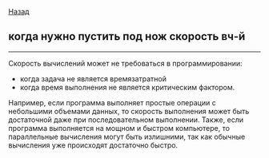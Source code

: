 [Назад](/L1/L1_.md) 

## когда нужно пустить под нож скорость вч-й


--------------------------------

Скорость вычислений может не требоваться в программировании: 
- когда задача не является времязатратной 
- когда время выполнения не является критическим фактором. 

Например, если программа выполняет простые операции с небольшими объемами данных, то скорость выполнения может быть достаточной даже при последовательном выполнении. Также, если программа выполняется на мощном и быстром компьютере, то параллельные вычисления могут быть излишними, так как обычные вычисления уже происходят достаточно быстро.
